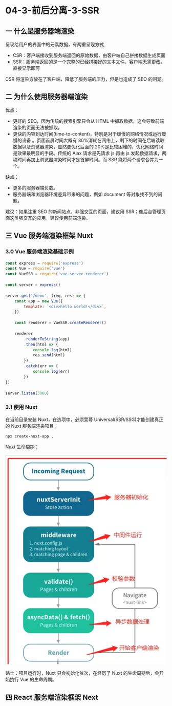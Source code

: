 # 04-3-前后分离-3-SSR

## 一 什么是服务器端渲染

呈现给用户的界面中的元素数据，有两重呈现方式

-   CSR：客户端接收到服务端返回的原始数据，由客户端自己拼接数据生成页面
-   SSR：服务端返回的是一个完整的已经拼接好的文本文件，客户端无需更改，直接显示即可

CSR 将渲染方放在了客户端，降低了服务端的压力，但是也造成了 SEO 的问题。

## 二 为什么使用服务器端渲染

优点：

-   更好的 SEO，因为传统的搜索引擎只会从 HTML 中抓取数据，这会导致前端渲染的页面无法被抓取。
-   更快的内容到达时间(time-to-content)，特别是对于缓慢的网络情况或运行缓慢的设备 。页面首屏时间大概有 80%消耗在网络上，剩下的时间在后端读取数据以及浏览器渲染，显然要优化后面的 20%是比较困难的，优化网络时间是效果最明显的手段。传统的 Ajax 请求是先请求 js 再由 js 发起数据请求，两项时间再加上浏览器渲染时间才是首屏时间。而 SSR 能将两个请求合并为一个。

缺点：

-   更多的服务器端负载。
-   服务器端和浏览器环境差异带来的问题，例如 document 等对象找不到的问题。

建议：如果注重 SEO 的新闻站点，非强交互的页面，建议用 SSR；像后台管理页面这类强交互的应用，建议使用前端渲染。

## 三 Vue 服务端渲染框架 Nuxt

### 3.0 Vue 服务端渲染基础示例

```js
const express = require('express')
const Vue = require('vue')
const VueSSR = require('vue-server-renderer')

const server = express()

server.get('/demo', (req, res) => {
    const app = new Vue({
        template: `<div>hello world!</div>`,
    })

    const renderer = VueSSR.createRenderer()

    renderer
        .renderToString(app)
        .then(html => {
            console.log(html)
            res.send(html)
        })
        .catch(err => {
            console.log(err)
        })
})

server.listen(3000)
```

### 3.1 使用 Nuxt

在当前目录安装 Nuxt，在选项中，必须萱蕚 Universal(SSR/SSG)才能创建真正的 Nuxt 服务端渲染项目：

```txt
npx create-nuxt-app .
```

Nuxt 生命周期：

![Nuxt生命周期](../images/zen/nuxt-01.png)

贴士：项目运行时，Nuxt 只会初始化依次，在经历了 Nuxt 的生命周期后，会开始执行 Vue 的生命周期。

## 四 React 服务端渲染框架 Next
